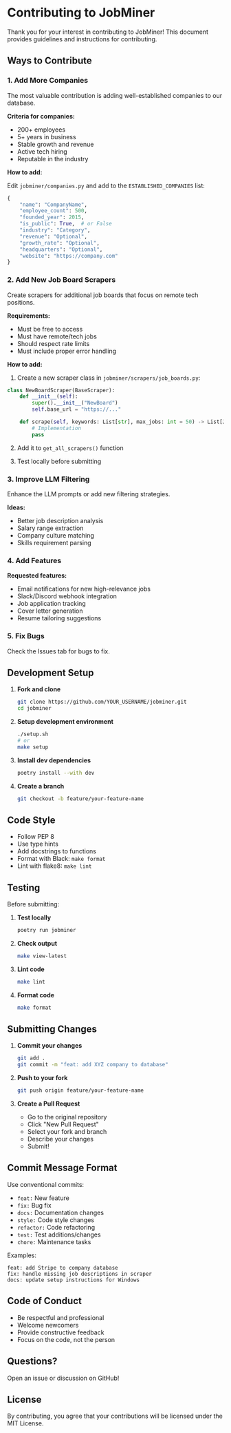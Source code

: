 # Contributing to JobMiner

Thank you for your interest in contributing to JobMiner! This document provides guidelines and instructions for contributing.

## Ways to Contribute

### 1. Add More Companies

The most valuable contribution is adding well-established companies to our database.

**Criteria for companies:**
- 200+ employees
- 5+ years in business
- Stable growth and revenue
- Active tech hiring
- Reputable in the industry

**How to add:**

Edit `jobminer/companies.py` and add to the `ESTABLISHED_COMPANIES` list:

```python
{
    "name": "CompanyName",
    "employee_count": 500,
    "founded_year": 2015,
    "is_public": True,  # or False
    "industry": "Category",
    "revenue": "Optional",
    "growth_rate": "Optional",
    "headquarters": "Optional",
    "website": "https://company.com"
}
```

### 2. Add New Job Board Scrapers

Create scrapers for additional job boards that focus on remote tech positions.

**Requirements:**
- Must be free to access
- Must have remote/tech jobs
- Should respect rate limits
- Must include proper error handling

**How to add:**

1. Create a new scraper class in `jobminer/scrapers/job_boards.py`:

```python
class NewBoardScraper(BaseScraper):
    def __init__(self):
        super().__init__("NewBoard")
        self.base_url = "https://..."

    def scrape(self, keywords: List[str], max_jobs: int = 50) -> List[Job]:
        # Implementation
        pass
```

2. Add it to `get_all_scrapers()` function

3. Test locally before submitting

### 3. Improve LLM Filtering

Enhance the LLM prompts or add new filtering strategies.

**Ideas:**
- Better job description analysis
- Salary range extraction
- Company culture matching
- Skills requirement parsing

### 4. Add Features

**Requested features:**
- Email notifications for new high-relevance jobs
- Slack/Discord webhook integration
- Job application tracking
- Cover letter generation
- Resume tailoring suggestions

### 5. Fix Bugs

Check the Issues tab for bugs to fix.

## Development Setup

1. **Fork and clone**
   ```bash
   git clone https://github.com/YOUR_USERNAME/jobminer.git
   cd jobminer
   ```

2. **Setup development environment**
   ```bash
   ./setup.sh
   # or
   make setup
   ```

3. **Install dev dependencies**
   ```bash
   poetry install --with dev
   ```

4. **Create a branch**
   ```bash
   git checkout -b feature/your-feature-name
   ```

## Code Style

- Follow PEP 8
- Use type hints
- Add docstrings to functions
- Format with Black: `make format`
- Lint with flake8: `make lint`

## Testing

Before submitting:

1. **Test locally**
   ```bash
   poetry run jobminer
   ```

2. **Check output**
   ```bash
   make view-latest
   ```

3. **Lint code**
   ```bash
   make lint
   ```

4. **Format code**
   ```bash
   make format
   ```

## Submitting Changes

1. **Commit your changes**
   ```bash
   git add .
   git commit -m "feat: add XYZ company to database"
   ```

2. **Push to your fork**
   ```bash
   git push origin feature/your-feature-name
   ```

3. **Create a Pull Request**
   - Go to the original repository
   - Click "New Pull Request"
   - Select your fork and branch
   - Describe your changes
   - Submit!

## Commit Message Format

Use conventional commits:

- `feat:` New feature
- `fix:` Bug fix
- `docs:` Documentation changes
- `style:` Code style changes
- `refactor:` Code refactoring
- `test:` Test additions/changes
- `chore:` Maintenance tasks

Examples:
```
feat: add Stripe to company database
fix: handle missing job descriptions in scraper
docs: update setup instructions for Windows
```

## Code of Conduct

- Be respectful and professional
- Welcome newcomers
- Provide constructive feedback
- Focus on the code, not the person

## Questions?

Open an issue or discussion on GitHub!

## License

By contributing, you agree that your contributions will be licensed under the MIT License.
